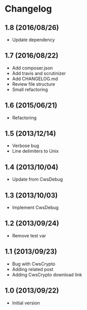 # Changelog

## 1.8 (2016/08/26)

* Update dependency

## 1.7 (2016/08/22)

* Add composer.json
* Add travis and scrutinizer
* Add CHANGELOG.md
* Review file structure
* Small refactoring

## 1.6 (2015/06/21)

* Refactoring

## 1.5 (2013/12/14)

* Verbose bug
* Line delimiters to Unix

## 1.4 (2013/10/04)

* Update from CwsDebug

## 1.3 (2013/10/03)

* Implement CwsDebug

## 1.2 (2013/09/24)

* Remove test var

## 1.1 (2013/09/23)

* Bug with CwsCrypto
* Adding related post
* Adding CwsCrypto download link

## 1.0 (2013/09/22)

* Initial version
